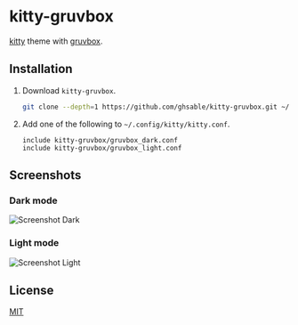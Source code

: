 # kitty-gruvbox
[kitty](https://github.com/kovidgoyal/kitty) theme with [gruvbox](https://github.com/morhetz/gruvbox).

## Installation
1. Download `kitty-gruvbox`.
   ```bash
   git clone --depth=1 https://github.com/ghsable/kitty-gruvbox.git ~/.config/kitty/kitty-gruvbox
   ```

2. Add one of the following to `~/.config/kitty/kitty.conf`.
   ```
   include kitty-gruvbox/gruvbox_dark.conf
   include kitty-gruvbox/gruvbox_light.conf
   ```

## Screenshots
### Dark mode
![Screenshot Dark](https://raw.githubusercontent.com/ghsable/kitty-gruvbox/main/.readme/Screenshot_Dark.png)

### Light mode
![Screenshot Light](https://raw.githubusercontent.com/ghsable/kitty-gruvbox/main/.readme/Screenshot_Light.png)

## License
[MIT](https://opensource.org/licenses/MIT)
